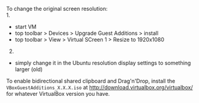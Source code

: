 To change the original screen resolution: <br>
1.
  - start VM
  - top toolbar > Devices > Upgrade Guest Additions > install
  - top toolbar > View > Virtual SCreen 1 > Resize to 1920x1080
2.
  - simply change it in the Ubuntu resolution display settings to something larger (old)


To enable bidirectional shared clipboard and Drag'n'Drop, install the `VBoxGuestAdditions_X.X.X.iso` at http://download.virtualbox.org/virtualbox/ for whatever VirtualBox version you have.
